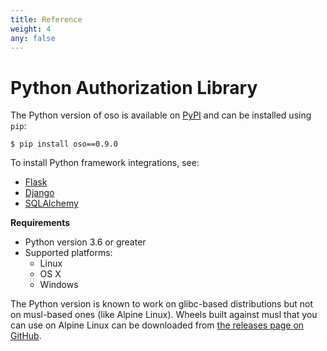 ```yaml
---
title: Reference
weight: 4
any: false
---
```

# Python Authorization Library

The Python version of oso is available on [PyPI](https://pypi.org/project/oso/) and can be installed using
`pip`:

```
$ pip install oso==0.9.0
```

To install Python framework integrations, see:


* [Flask](./flask)
* [Django](./django)
* [SQLAlchemy](./sqlalchemy)


**Requirements**


* Python version 3.6 or greater
* Supported platforms:
   * Linux
   * OS X
   * Windows

The Python version is known to work on glibc-based distributions but not on musl-based ones
(like Alpine Linux).  Wheels built against musl that you can use on
Alpine Linux can be downloaded from [the releases page on GitHub](https://github.com/osohq/oso/releases/latest).

